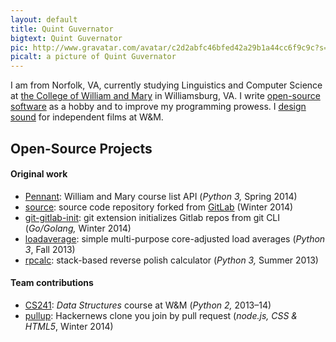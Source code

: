 ```yaml
---
layout: default
title: Quint Guvernator
bigtext: Quint Guvernator
pic: http://www.gravatar.com/avatar/c2d2abfc46bfed42a29b1a44cc6f9c9c?s=120
picalt: a picture of Quint Guvernator
---
```


I am from Norfolk, VA, currently studying Linguistics and Computer Science at [the College of William and Mary][WM] in Williamsburg, VA.
I write [open-source software](#open-source-projects) as a hobby and to improve my programming prowess.
I [design sound](sound.html) for independent films at W&M.

[WM]: http://www.wm.edu/

## Open-Source Projects <a id="open-source-projects"></a>

#### Original work

 - [Pennant][]: William and Mary course list API (_Python 3,_ Spring 2014)
 - [source][]: source code repository forked from [GitLab](http://gitlab.org/) (Winter 2014)
 - [git-gitlab-init][]: git extension initializes Gitlab repos from git CLI (_Go/Golang,_ Winter 2014)
 - [loadaverage][]: simple multi-purpose core-adjusted load averages (_Python 3_, Fall 2013)
 - [rpcalc][]: stack-based reverse polish calculator (_Python 3,_ Summer 2013)

[Pennant]: https://github.com/wm-pennant/pennant
[source]: http://src.nascifi.com
[git-gitlab-init]: https://github.com/qguv/git-gitlab-init
[loadaverage]: https://github.com/qguv/loadaverage
[rpcalc]: http://qguv.github.io/rpcalc

#### Team contributions

 - [CS241][]: _Data Structures_ course at W&M (_Python 2,_ 2013&ndash;14)
 - [pullup][]: Hackernews clone you join by pull request (_node.js, CSS &amp; HTML5_, Winter 2014)

[CS241]: https://github.com/rfdickerson/CS241
[pullup]: http://pullup.herokuapp.com
